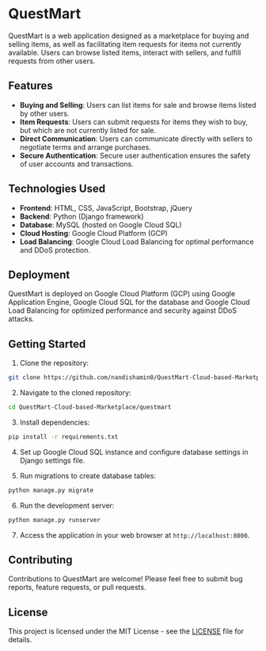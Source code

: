 # QuestMart

QuestMart is a web application designed as a marketplace for buying and selling items, as well as facilitating item requests for items not currently available. Users can browse listed items, interact with sellers, and fulfill requests from other users.

## Features

- **Buying and Selling**: Users can list items for sale and browse items listed by other users.
- **Item Requests**: Users can submit requests for items they wish to buy, but which are not currently listed for sale.
- **Direct Communication**: Users can communicate directly with sellers to negotiate terms and arrange purchases.
- **Secure Authentication**: Secure user authentication ensures the safety of user accounts and transactions.

## Technologies Used

- **Frontend**: HTML, CSS, JavaScript, Bootstrap, jQuery
- **Backend**: Python (Django framework)
- **Database**: MySQL (hosted on Google Cloud SQL)
- **Cloud Hosting**: Google Cloud Platform (GCP)
- **Load Balancing**: Google Cloud Load Balancing for optimal performance and DDoS protection.

## Deployment

QuestMart is deployed on Google Cloud Platform (GCP) using Google Application Engine, Google Cloud SQL for the database and Google Cloud Load Balancing for optimized performance and security against DDoS attacks.

## Getting Started

1. Clone the repository:

```bash
git clone https://github.com/nandishamin0/QuestMart-Cloud-based-Marketplace.git
```

2. Navigate to the cloned repository:

```bash
cd QuestMart-Cloud-based-Marketplace/questmart
```
   
3. Install dependencies:

```bash
pip install -r requirements.txt
```

4. Set up Google Cloud SQL instance and configure database settings in Django settings file.

5. Run migrations to create database tables:

```bash
python manage.py migrate
```

6. Run the development server:

```bash
python manage.py runserver
```

7. Access the application in your web browser at `http://localhost:8000`.

## Contributing

Contributions to QuestMart are welcome! Please feel free to submit bug reports, feature requests, or pull requests.

## License

This project is licensed under the MIT License - see the [LICENSE](LICENSE) file for details.
